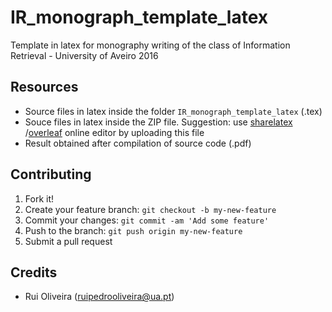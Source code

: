 # IR_monograph_template_latex
Template in latex for monography writing of the class of Information Retrieval - University of Aveiro 2016

## Resources

* Source files in latex inside the folder ```IR_monograph_template_latex``` (.tex)
* Souce files in latex inside the ZIP file. Suggestion: use [sharelatex](https://sharelatex.com) /[overleaf](https://www.overleaf.com) online editor by uploading this file
* Result obtained after compilation of source code (.pdf)


## Contributing

1. Fork it!
2. Create your feature branch: ```git checkout -b my-new-feature```
3. Commit your changes: ```git commit -am 'Add some feature'```
4. Push to the branch: ```git push origin my-new-feature```
5. Submit a pull request


## Credits

* Rui Oliveira (ruipedrooliveira@ua.pt)
